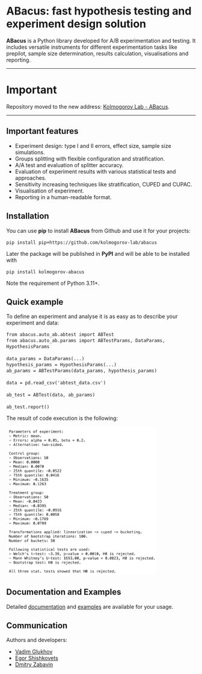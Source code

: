 # ABacus: fast hypothesis testing and experiment design solution

**ABacus** is a Python library developed for A/B experimentation and testing.
It includes versatile instruments for different experimentation tasks like
prepilot, sample size determination, results calculation, visualisations and reporting.

---

# Important

Repository moved to the new address: [Kolmogorov Lab - ABacus](https://github.com/kolmogorov-lab/abacus).

---

## Important features

* Experiment design: type I and II errors, effect size, sample size simulations.
* Groups splitting with flexible configuration and stratification.
* A/A test and evaluation of splitter accuracy.
* Evaluation of experiment results with various statistical tests and approaches.
* Sensitivity increasing techniques like stratification, CUPED and CUPAC.
* Visualisation of experiment.
* Reporting in a human-readable format.

## Installation

You can use **pip** to install **ABacus** from Github and use it for your projects:
```shell
pip install pip+https://github.com/kolmogorov-lab/abacus
```

Later the package will be published in **PyPI** and will be able to be installed with
```shell
pip install kolmogorov-abacus
```


Note the requirement of Python 3.11+.

## Quick example

To define an experiment and analyse it is as easy as to describe your experiment and data:
```shell
from abacus.auto_ab.abtest import ABTest
from abacus.auto_ab.params import ABTestParams, DataParams, HypothesisParams

data_params = DataParams(...)
hypothesis_params = HypothesisParams(...)
ab_params = ABTestParams(data_params, hypothesis_params)

data = pd.read_csv('abtest_data.csv')

ab_test = ABTest(data, ab_params)

ab_test.report()
```

The result of code execution is the following:

[//]: # (![Experiment report!]&#40;docs/source/_static/report_example.png&#41;)
<img src="docs/source/_static/report_example.png" width="400">

## Documentation and Examples

Detailed [documentation](https://github.com/kolmogorov-lab/abacus/tree/main/examples>) and [examples](https://github.com/kolmogorov-lab/abacus/tree/main/examples>) are available for your usage.

## Communication

Authors and developers:
* [Vadim Glukhov](https://github.com/educauchy)
* [Egor Shishkovets](https://github.com/egorshishkovets)
* [Dmitry Zabavin](https://github.com/dmitryzabavin)
